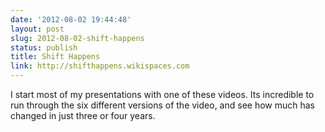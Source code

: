 ```yaml
---
date: '2012-08-02 19:44:48'
layout: post
slug: 2012-08-02-shift-happens
status: publish
title: Shift Happens
link: http://shifthappens.wikispaces.com
---
```


I start most of my presentations with one of these videos. Its incredible to run through the six different versions of the video, and see how much has changed in just three or four years.